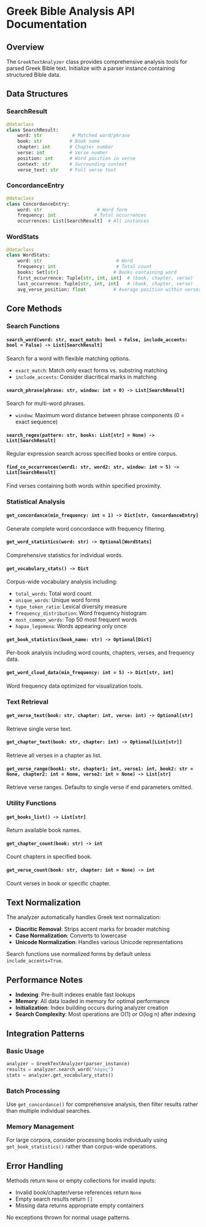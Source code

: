# Greek Bible Analysis API Documentation

## Overview
The `GreekTextAnalyzer` class provides comprehensive analysis tools for parsed Greek Bible text. Initialize with a parser instance containing structured Bible data.

## Data Structures

### SearchResult
```python
@dataclass
class SearchResult:
    word: str           # Matched word/phrase
    book: str          # Book name
    chapter: int       # Chapter number
    verse: int         # Verse number
    position: int      # Word position in verse
    context: str       # Surrounding context
    verse_text: str    # Full verse text
```

### ConcordanceEntry
```python
@dataclass
class ConcordanceEntry:
    word: str                    # Word form
    frequency: int              # Total occurrences
    occurrences: List[SearchResult]  # All instances
```

### WordStats
```python
@dataclass
class WordStats:
    word: str                           # Word
    frequency: int                      # Total count
    books: Set[str]                    # Books containing word
    first_occurrence: Tuple[str, int, int]  # (book, chapter, verse)
    last_occurrence: Tuple[str, int, int]   # (book, chapter, verse)
    avg_verse_position: float          # Average position within verses
```

## Core Methods

### Search Functions

#### `search_word(word: str, exact_match: bool = False, include_accents: bool = False) -> List[SearchResult]`
Search for a word with flexible matching options.
- `exact_match`: Match only exact forms vs. substring matching
- `include_accents`: Consider diacritical marks in matching

#### `search_phrase(phrase: str, window: int = 0) -> List[SearchResult]`
Search for multi-word phrases.
- `window`: Maximum word distance between phrase components (0 = exact sequence)

#### `search_regex(pattern: str, books: List[str] = None) -> List[SearchResult]`
Regular expression search across specified books or entire corpus.

#### `find_co_occurrences(word1: str, word2: str, window: int = 5) -> List[SearchResult]`
Find verses containing both words within specified proximity.

### Statistical Analysis

#### `get_concordance(min_frequency: int = 1) -> Dict[str, ConcordanceEntry]`
Generate complete word concordance with frequency filtering.

#### `get_word_statistics(word: str) -> Optional[WordStats]`
Comprehensive statistics for individual words.

#### `get_vocabulary_stats() -> Dict`
Corpus-wide vocabulary analysis including:
- `total_words`: Total word count
- `unique_words`: Unique word forms
- `type_token_ratio`: Lexical diversity measure
- `frequency_distribution`: Word frequency histogram
- `most_common_words`: Top 50 most frequent words
- `hapax_legomena`: Words appearing only once

#### `get_book_statistics(book_name: str) -> Optional[Dict]`
Per-book analysis including word counts, chapters, verses, and frequency data.

#### `get_word_cloud_data(min_frequency: int = 5) -> Dict[str, int]`
Word frequency data optimized for visualization tools.

### Text Retrieval

#### `get_verse_text(book: str, chapter: int, verse: int) -> Optional[str]`
Retrieve single verse text.

#### `get_chapter_text(book: str, chapter: int) -> Optional[List[str]]`
Retrieve all verses in a chapter as list.

#### `get_verse_range(book1: str, chapter1: int, verse1: int, book2: str = None, chapter2: int = None, verse2: int = None) -> List[str]`
Retrieve verse ranges. Defaults to single verse if end parameters omitted.

### Utility Functions

#### `get_books_list() -> List[str]`
Return available book names.

#### `get_chapter_count(book: str) -> int`
Count chapters in specified book.

#### `get_verse_count(book: str, chapter: int = None) -> int`
Count verses in book or specific chapter.

## Text Normalization

The analyzer automatically handles Greek text normalization:
- **Diacritic Removal**: Strips accent marks for broader matching
- **Case Normalization**: Converts to lowercase
- **Unicode Normalization**: Handles various Unicode representations

Search functions use normalized forms by default unless `include_accents=True`.

## Performance Notes

- **Indexing**: Pre-built indexes enable fast lookups
- **Memory**: All data loaded in memory for optimal performance
- **Initialization**: Index building occurs during analyzer creation
- **Search Complexity**: Most operations are O(1) or O(log n) after indexing

## Integration Patterns

### Basic Usage
```python
analyzer = GreekTextAnalyzer(parser_instance)
results = analyzer.search_word("λόγος")
stats = analyzer.get_vocabulary_stats()
```

### Batch Processing
Use `get_concordance()` for comprehensive analysis, then filter results rather than multiple individual searches.

### Memory Management
For large corpora, consider processing books individually using `get_book_statistics()` rather than corpus-wide operations.

## Error Handling

Methods return `None` or empty collections for invalid inputs:
- Invalid book/chapter/verse references return `None`
- Empty search results return `[]`
- Missing data returns appropriate empty containers

No exceptions thrown for normal usage patterns.